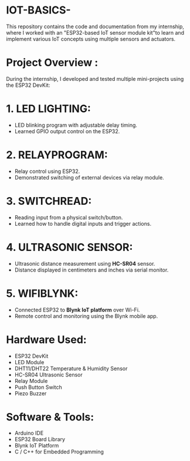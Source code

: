 # IOT-BASICS-
 This repository contains the code and documentation from my internship, where I worked with an "ESP32-based IoT sensor module kit"to learn and implement various IoT concepts using multiple sensors and actuators.
 # Project Overview :
During the internship, I developed and tested multiple mini-projects using the ESP32 DevKit:

# 1. LED LIGHTING:
- LED blinking program with adjustable delay timing.
- Learned GPIO output control on the ESP32.

# 2. RELAYPROGRAM:
- Relay control using ESP32.
- Demonstrated switching of external devices via relay module.

# 3. SWITCHREAD:
- Reading input from a physical switch/button.
- Learned how to handle digital inputs and trigger actions.

# 4. ULTRASONIC SENSOR:
- Ultrasonic distance measurement using **HC-SR04** sensor.
- Distance displayed in centimeters and inches via serial monitor.

# 5. WIFIBLYNK:
- Connected ESP32 to **Blynk IoT platform** over Wi-Fi.
- Remote control and monitoring using the Blynk mobile app.

# Hardware Used:
- ESP32 DevKit
- LED Module
- DHT11/DHT22 Temperature & Humidity Sensor
- HC-SR04 Ultrasonic Sensor
- Relay Module
- Push Button Switch
- Piezo Buzzer

# Software & Tools:
- Arduino IDE
- ESP32 Board Library
- Blynk IoT Platform
- C / C++ for Embedded Programming

